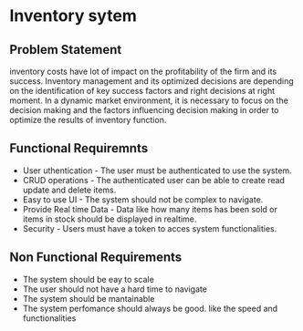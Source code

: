 # Inventory sytem
## Problem Statement
 inventory costs have lot of impact on the profitability of the firm and its success. Inventory management and its optimized decisions are depending on the identification of key success factors and right decisions at right moment. In  a  dynamic  market  environment,  it  is  necessary  to  focus  on  the  decision  making  and  the  factors  influencing decision making in order to optimize the results of inventory function. 
## Functional Requiremnts
- User uthentication - The user must be authenticated to use the system.
- CRUD operations - The authenticated user can be able to create read update and delete items.
- Easy to use UI - The system should not be complex to navigate.
- Provide Real time Data - Data like how many items has been sold or items in stock should be displayed in realtime.
- Security - Users must have a token to acces system functionalities.
## Non Functional Requirements
- The system should be eay to scale
- The user should not have a hard time to navigate
- The system should be mantainable
- The system perfomance should always be good. like the speed and functionalities
